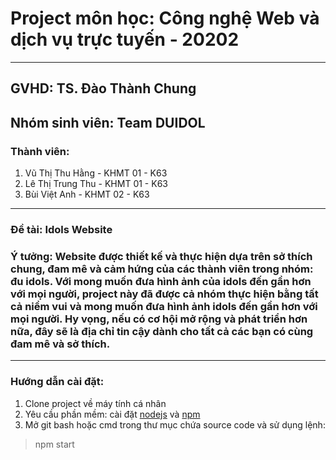 # Project môn học: Công nghệ Web và dịch vụ trực tuyến - 20202
***

## GVHD: TS. Đào Thành Chung
## Nhóm sinh viên: Team DUIDOL
### Thành viên: 
1. Vũ Thị Thu Hằng - KHMT 01 - K63
2. Lê Thị Trung Thu - KHMT 01 - K63
3. Bùi Việt Anh - KHMT 02 - K63

***
### Đề tài: Idols Website
### Ý tưởng: Website được thiết kế và thực hiện dựa trên sở thích chung, đam mê và cảm hứng của các thành viên trong nhóm: đu idols. Với mong muốn đưa hình ảnh của idols đến gần hơn với mọi người, project này đã được cả nhóm thực hiện bằng tất cả niềm vui và mong muốn đưa hình ảnh idols đến gần hơn với mọi người. Hy vọng, nếu có cơ hội mở rộng và phát triển hơn nữa, đây sẽ là địa chỉ tin cậy dành cho tất cả các bạn có cùng đam mê và sở thích.

***
### Hướng dẫn cài đặt:
1. Clone project về máy tính cá nhân
2. Yêu cầu phần mềm: cài đặt [nodejs](https://nodejs.dev/download/) và [npm](https://www.npmjs.com/)
3. Mở git bash hoặc cmd trong thư mục chứa source code và sử dụng lệnh:
> npm start
